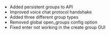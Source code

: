 - Added persistent groups to API
- Improved voice chat protocol handshake
- Added three different group types
- Removed global open_groups config option
- Fixed enter not working in the create group GUI

